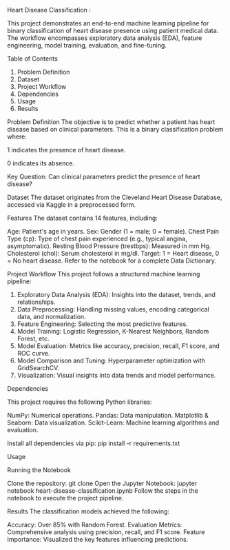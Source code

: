 Heart Disease Classification :

This project demonstrates an end-to-end machine learning pipeline for binary classification of heart disease presence using patient medical data. The workflow encompasses exploratory data analysis (EDA), feature engineering, model training, evaluation, and fine-tuning.

Table of Contents
1. Problem Definition
2. Dataset
3. Project Workflow
4. Dependencies
5. Usage
6. Results

Problem Definition
The objective is to predict whether a patient has heart disease based on clinical parameters. This is a binary classification problem where:

1 indicates the presence of heart disease.

0 indicates its absence.

Key Question:
Can clinical parameters predict the presence of heart disease?

Dataset
The dataset originates from the Cleveland Heart Disease Database, accessed via Kaggle in a preprocessed form.

Features
The dataset contains 14 features, including:

Age: Patient's age in years.
Sex: Gender (1 = male; 0 = female).
Chest Pain Type (cp): Type of chest pain experienced (e.g., typical angina, asymptomatic).
Resting Blood Pressure (trestbps): Measured in mm Hg.
Cholesterol (chol): Serum cholesterol in mg/dl.
Target: 1 = Heart disease, 0 = No heart disease.
Refer to the notebook for a complete Data Dictionary.

Project Workflow
This project follows a structured machine learning pipeline:

1. Exploratory Data Analysis (EDA): Insights into the dataset, trends, and relationships.
2. Data Preprocessing: Handling missing values, encoding categorical data, and normalization.
3. Feature Engineering: Selecting the most predictive features.
4. Model Training: Logistic Regression, K-Nearest Neighbors, Random Forest, etc.
5. Model Evaluation: Metrics like accuracy, precision, recall, F1 score, and ROC curve.
6. Model Comparison and Tuning: Hyperparameter optimization with GridSearchCV.
7. Visualization: Visual insights into data trends and model performance.
   
Dependencies

This project requires the following Python libraries:

NumPy: Numerical operations.
Pandas: Data manipulation.
Matplotlib & Seaborn: Data visualization.
Scikit-Learn: Machine learning algorithms and evaluation.

Install all dependencies via pip:
pip install -r requirements.txt

Usage

Running the Notebook

Clone the repository:
git clone <repository-url>
Open the Jupyter Notebook:
jupyter notebook heart-disease-classification.ipynb
Follow the steps in the notebook to execute the project pipeline.


Results
The classification models achieved the following:

Accuracy: Over 85% with Random Forest.
Evaluation Metrics: Comprehensive analysis using precision, recall, and F1 score.
Feature Importance: Visualized the key features influencing predictions.
